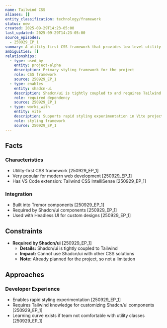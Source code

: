 ```yaml
---
name: Tailwind CSS
aliases: []
entity_classification: technology/framework
status: new
created: 2025-09-29T14:23-05:00
last_updated: 2025-09-29T14:23-05:00
source_episodes:
  - 250929_EP_1
summary: A utility-first CSS framework that provides low-level utility classes for building custom designs. Selected as the styling solution for Project Alpha.
ambiguities: []
relationships:
  - type: used_by
    entity: project-alpha
    description: Primary styling framework for the project
    role: CSS framework
    source: 250929_EP_1
  - type: enables
    entity: shadcn-ui
    description: Shadcn/ui is tightly coupled to and requires Tailwind CSS
    role: required dependency
    source: 250929_EP_1
  - type: works_with
    entity: vite
    description: Supports rapid styling experimentation in Vite projects
    role: styling framework
    source: 250929_EP_1
---
```


## Facts

### Characteristics
- Utility-first CSS framework [250929_EP_1]
- Very popular for modern web development [250929_EP_1]
- Has VS Code extension: Tailwind CSS IntelliSense [250929_EP_1]

### Integration
- Built into Tremor components [250929_EP_1]
- Required by Shadcn/ui components [250929_EP_1]
- Used with Headless UI for custom designs [250929_EP_1]

## Constraints

- **Required by Shadcn/ui** [250929_EP_1]
  - **Details:** Shadcn/ui is tightly coupled to Tailwind
  - **Impact:** Cannot use Shadcn/ui with other CSS solutions
  - **Note:** Already planned for the project, so not a limitation

## Approaches

### Developer Experience
- Enables rapid styling experimentation [250929_EP_1]
- Requires Tailwind knowledge for customizing Shadcn/ui components [250929_EP_1]
- Learning curve exists if team not comfortable with utility classes [250929_EP_1]